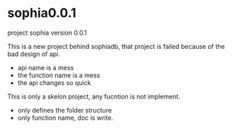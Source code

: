 # sophia0.0.1
project sophia version 0.0.1

This is a new project behind sophiadb,
that project is failed because of the bad design of api.

- api name is a mess
- the function name is a mess
- the api changes so quick

This is only a skelon project, any fucntion is not implement.

- only defines the folder structure
- only function name, doc is write.

 

